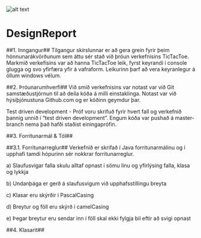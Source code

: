 ![alt text](../Pics/default_white.png)

# DesignReport

##1.  Inngangur##
Tilgangur skírslunnar er að gera grein fyrir þeim hönnunarákvörðunum sem áttu sér stað við þróun verkefnisins TicTacToe. Markmið verkefisins var að hanna TicTacToe leik, fyrst keyrandi í console glugga og svo yfirfæra yfir á vafraform. Leikurinn þarf að vera keyranlegur á öllum windows vélum. 

##2.  Þróunarumhverfi##
Við smíð verkefnisins var notast var við Git samstæðustjórnun til að deila kóða á milli einstaklinga. Notast var við hýsiþjónustuna Github.com og er kóðinn geymdur þar. 

Test driven development - Próf voru skrifuð fyrir hvert fall og verkefnið þannig unnið í “test driven development”. Engum kóða var pushað á master-branch nema það hafði staðist einingaprófin.

##3.	Forritunarmál & Tól##

##3.1.	 Forritunarreglur##
Verkefnið er skrifað í Java forritunarmálinu og í upphafi tamdi hópurinn sér nokkrar forritunarreglur.

a)	Slaufusvigar falla skulu alltaf opnast í sömu línu og yfirlýsing falla, klasa og lykkja

b)	Undanþága er gerð á slaufusvigum við upphafsstillingu breyta

c)	Klasar eru skýrðir í PascalCasing

d)	Breytur og föll eru skýrð í camelCasing

e)	 Þegar breytur eru sendar inn í föll skal ekki fylgja bil eftir að svigi opnast

##4.	Klasarit##

